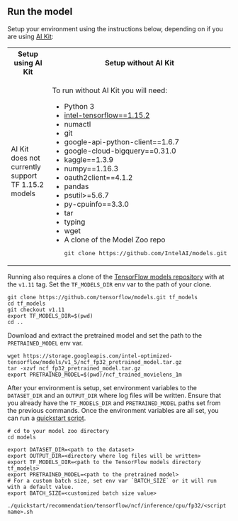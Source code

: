 <!--- 50. AI Kit -->
## Run the model

Setup your environment using the instructions below, depending on if you are
using [AI Kit](/docs/general/tensorflow/AIKit.md):

<table>
  <tr>
    <th>Setup using AI Kit</th>
    <th>Setup without AI Kit</th>
  </tr>
  <tr>
    <td>
      <p>AI Kit does not currently support TF 1.15.2 models</p>
    </td>
    <td>
      <p>To run without AI Kit you will need:</p>
      <ul>
        <li>Python 3
        <li><a href="https://pypi.org/project/intel-tensorflow/1.15.2/">intel-tensorflow==1.15.2</a>
        <li>numactl
        <li>git
        <li>google-api-python-client==1.6.7
        <li>google-cloud-bigquery==0.31.0
        <li>kaggle==1.3.9
        <li>numpy==1.16.3
        <li>oauth2client==4.1.2
        <li>pandas
        <li>psutil>=5.6.7
        <li>py-cpuinfo==3.3.0
        <li>tar
        <li>typing
        <li>wget
        <li>A clone of the Model Zoo repo<br />
        <pre>git clone https://github.com/IntelAI/models.git</pre>
      </ul>
    </td>
  </tr>
</table>


Running <model name> also requires a clone of the
[TensorFlow models repository](https://github.com/tensorflow/models) with
at the `v1.11` tag. Set the `TF_MODELS_DIR` env var to the path of your clone.
```
git clone https://github.com/tensorflow/models.git tf_models
cd tf_models
git checkout v1.11
export TF_MODELS_DIR=$(pwd)
cd ..
```

Download and extract the pretrained model and set the path to the
`PRETRAINED_MODEL` env var.
```
wget https://storage.googleapis.com/intel-optimized-tensorflow/models/v1_5/ncf_fp32_pretrained_model.tar.gz
tar -xzvf ncf_fp32_pretrained_model.tar.gz
export PRETRAINED_MODEL=$(pwd)/ncf_trained_movielens_1m
```

After your environment is setup, set environment variables to the `DATASET_DIR`
and an `OUTPUT_DIR` where log files will be written. Ensure that you already have
the `TF_MODELS_DIR` and `PRETRAINED_MODEL` paths set from the previous commands.
Once the environment variables are all set, you can run a
[quickstart script](#quick-start-scripts).
```
# cd to your model zoo directory
cd models

export DATASET_DIR=<path to the dataset>
export OUTPUT_DIR=<directory where log files will be written>
export TF_MODELS_DIR=<path to the TensorFlow models directory tf_models>
export PRETRAINED_MODEL=<path to the pretrained model>
# For a custom batch size, set env var `BATCH_SIZE` or it will run with a default value.
export BATCH_SIZE=<customized batch size value>

./quickstart/recommendation/tensorflow/ncf/inference/cpu/fp32/<script name>.sh
```
